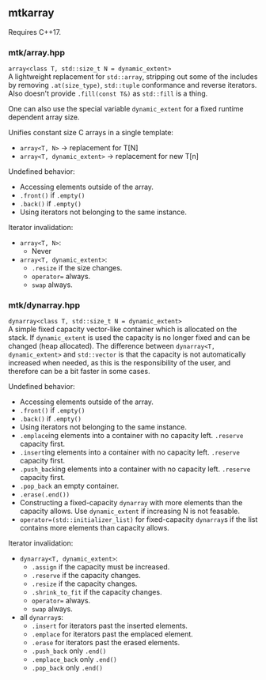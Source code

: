 ## mtkarray

Requires C++17.

### mtk/array.hpp
`array<class T, std::size_t N = dynamic_extent>` <br>
A lightweight replacement for `std::array`, stripping out some of the includes by removing
`.at(size_type)`, `std::tuple` conformance and reverse iterators. Also doesn't provide `.fill(const T&)`
as `std::fill` is a thing.

One can also use the special variable `dynamic_extent` for a fixed runtime dependent array size.

Unifies constant size C arrays in a single template:
- `array<T, N>` -> replacement for T\[N\]
- `array<T, dynamic_extent>` -> replacement for new T\[n\]

Undefined behavior:
- Accessing elements outside of the array.
- `.front()` if `.empty()`
- `.back()` if `.empty()`
- Using iterators not belonging to the same instance.

Iterator invalidation:
- `array<T, N>`:
    - Never
- `array<T, dynamic_extent>`:
    - `.resize` if the size changes.
    - `operator=` always.
    - `swap` always.

### mtk/dynarray.hpp
`dynarray<class T, std::size_t N = dynamic_extent>` <br>
A simple fixed capacity vector-like container which is allocated on the stack.
If `dynamic_extent` is used the capacity is no longer fixed and can be changed (heap allocated).
The difference between `dynarray<T, dynamic_extent>` and `std::vector` is that
the capacity is not automatically increased when needed, as this is the responsibility
of the user, and therefore can be a bit faster in some cases.

Undefined behavior:
- Accessing elements outside of the array.
- `.front()` if `.empty()`
- `.back()` if `.empty()`
- Using iterators not belonging to the same instance.
- `.emplace`ing elements into a container with no capacity left. `.reserve` capacity first.
- `.insert`ing elements into a container with no capacity left. `.reserve` capacity first.
- `.push_back`ing elements into a container with no capacity left. `.reserve` capacity first.
- `.pop_back` an empty container.
- `.erase(.end())`
- Constructing a fixed-capacity `dynarray` with more elements than the capacity allows. Use `dynamic_extent` if increasing N is not feasable.
- `operator=(std::initializer_list)` for fixed-capacity `dynarray`s if the list contains more elements than capacity allows.

Iterator invalidation:
- `dynarray<T, dynamic_extent>`:
    - `.assign` if the capacity must be increased.
    - `.reserve` if the capacity changes.
    - `.resize` if the capacity changes.
    - `.shrink_to_fit` if the capacity changes.
    - `operator=` always.
    - `swap` always.
- all `dynarray`s:
    - `.insert` for iterators past the inserted elements.
    - `.emplace` for iterators past the emplaced element.
    - `.erase` for iterators past the erased elements.
    - `.push_back` only `.end()`
    - `.emplace_back` only `.end()`
    - `.pop_back` only `.end()`
